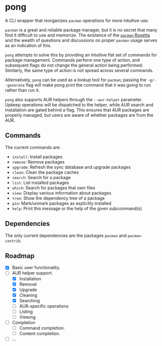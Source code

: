 # pong

A CLI wrapper that reorganizes `pacman` operations for more intuitive use.

`pacman` is a great and reliable package manager,
but it is no secret that many find it difficult to use and memorize.
The existence of the
[`pacman` Rosetta](https://wiki.archlinux.org/title/Pacman/Rosetta)
and the wealth of questions and discussions on proper `pacman` usage serves as an indication of this.

`pong` attempts to solve this by providing an intuitive flat set of commands for package management.
Commands perform one type of action,
and subsequent flags do not change the general action being performed.
Similarly, the same type of action is not spread across several commands.

Alternatively, `pong` can be used as a lookup tool for `pacman`;
passing the `-g/--generate` flag will make pong print the command
that it was _going_ to run rather than run it.

`pong` also supports AUR helpers through the `--aur-helper` parameter.
Upkeep operations will be dispatched to the helper,
while AUR search and installation are gated behind a flag.
This ensures that AUR packages are properly managed,
but users are aware of whether packages are from the AUR.

## Commands

The current commands are:

- `install`: Install packages
- `remove`: Remove packages
- `upgrade`: Refresh the sync database and upgrade packages
- `clean`: Clean the package caches
- `search`: Search for a package
- `list`: List installed packages
- `which`: Search for packages that own files
- `view`: Display various information about packages
- `tree`: Show the dependency tree of a package
- `pin`: Mark/unmark packages as explicitly installed
- `help`: Print this message or the help of the given subcommand(s)

## Dependencies

The only current dependencies are the packages `pacman` and `pacman-contrib`.

## Roadmap

- [x] Basic user functionality.
- [ ] AUR helper support.
    - [x] Installation
    - [x] Removal
    - [x] Upgrade
    - [x] Cleaning
    - [x] Searching
    - [ ] AUR-specific operations
    - [ ] Listing
    - [ ] Viewing
- [ ] Completion
    - [ ] Command completion.
    - [ ] Content completion.
- [ ] ...
